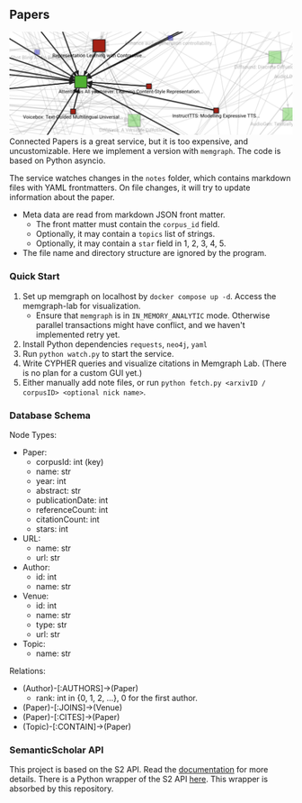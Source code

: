 ## Papers
![visualization of the citation network](<banner.png>)
Connected Papers is a great service, but it is too expensive, and uncustomizable. Here we implement a version with `memgraph`. The code is based on Python asyncio.

The service watches changes in the `notes` folder, which contains markdown files with YAML frontmatters. On file changes, it will try to update information about the paper.
- Meta data are read from markdown JSON front matter.
    - The front matter must contain the `corpus_id` field.
    - Optionally, it may contain a `topics` list of strings.
    - Optionally, it may contain a `star` field in 1, 2, 3, 4, 5.
- The file name and directory structure are ignored by the program.

### Quick Start

1. Set up memgraph on localhost by `docker compose up -d`. Access the memgraph-lab for visualization.
    - Ensure that `memgraph` is in `IN_MEMORY_ANALYTIC` mode. Otherwise parallel transactions might have conflict, and we haven't implemented retry yet.
2. Install Python dependencies `requests`, `neo4j`, `yaml`
3. Run `python watch.py` to start the service.
4. Write CYPHER queries and visualize citations in Memgraph Lab. (There is no plan for a custom GUI yet.)
5. Either manually add note files, or run `python fetch.py <arxivID / corpusID> <optional nick name>`.

### Database Schema

Node Types:
- Paper:
    - corpusId: int (key)
    - name: str
    - year: int
    - abstract: str
    - publicationDate: int
    - referenceCount: int
    - citationCount: int
    - stars: int
- URL:
    - name: str
    - url: str
- Author:
    - id: int
    - name: str
- Venue:
    - id: int
    - name: str
    - type: str
    - url: str
- Topic:
    - name: str

Relations:
- (Author)-[:AUTHORS]->(Paper)
    - rank: int in {0, 1, 2, ...}, 0 for the first author.
- (Paper)-[:JOINS]->(Venue)
- (Paper)-[:CITES]->(Paper)
- (Topic)-[:CONTAIN]->(Paper)


### SemanticScholar API

This project is based on the S2 API. Read the [documentation](https://api.semanticscholar.org/api-docs/) for more details. There is a Python wrapper of the S2 API [here](https://github.com/danielnsilva/semanticscholar). This wrapper is absorbed by this repository.
